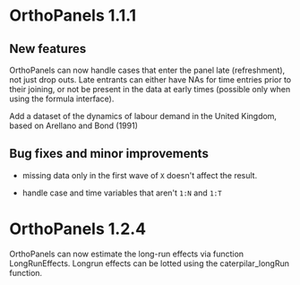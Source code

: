 # OrthoPanels 1.1.1

## New features

OrthoPanels can now handle cases that enter the panel late
(refreshment), not just drop outs. Late entrants can either have NAs
for time entries prior to their joining, or not be present in the data
at early times (possible only when using the formula interface).

Add a dataset of the dynamics of labour demand in the United Kingdom,
based on Arellano and Bond (1991)

## Bug fixes and minor improvements

- missing data only in the first wave of `X` doesn't affect the result.

- handle case and time variables that aren't `1:N` and `1:T`


# OrthoPanels 1.2.4

OrthoPanels can now estimate the long-run effects via function LongRunEffects. 
Longrun effects can be lotted using the caterpilar_longRun function.